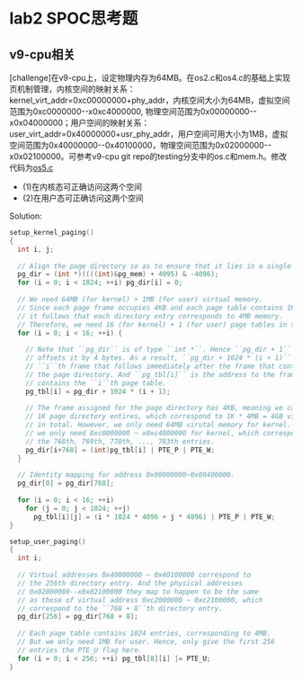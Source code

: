 # lab2 SPOC思考题

## v9-cpu相关

[challenge]在v9-cpu上，设定物理内存为64MB。在os2.c和os4.c的基础上实现页机制管理，内核空间的映射关系： kernel_virt_addr=0xc00000000+phy_addr，内核空间大小为64MB，虚拟空间范围为0xc0000000--x0xc4000000, 物理空间范围为0x00000000--x0x04000000；用户空间的映射关系：user_virt_addr=0x40000000+usr_phy_addr，用户空间可用大小为1MB，虚拟空间范围为0x40000000--0x40100000，物理空间范围为0x02000000--x0x02100000。可参考v9-cpu git repo的testing分支中的os.c和mem.h。修改代码为[os5.c](https://github.com/chyyuu/v9-cpu/blob/master/root/usr/os/os5.c)

- (1)在内核态可正确访问这两个空间
- (2)在用户态可正确访问这两个空间

Solution:
```c
setup_kernel_paging()
{
  int i, j;
  
  // Align the page directory so as to ensure that it lies in a single 4KB frame. 
  pg_dir = (int *)((((int)&pg_mem) + 4095) & -4096);
  for (i = 0; i < 1024; ++i) pg_dir[i] = 0;
  
  // We need 64MB (for kernel) + 1MB (for user) virtual memory.
  // Since each page frame occupies 4KB and each page table contains 1K entries,
  // it follows that each directory entry corresponds to 4MB memory.
  // Therefore, we need 16 (for kernel) + 1 (for user) page tables in total.
  for (i = 0; i < 16; ++i) {
  
    // Note that ``pg_dir`` is of type ``int *``. Hence ``pg_dir + 1`` actually 
    // offsets it by 4 bytes. As a result, ``pg_dir + 1024 * (i + 1)`` is the 
    // ``i``th frame that follows immediately after the frame that contains 
    // the page directory. And ``pg_tbl[i]`` is the address to the frame that
    // contains the ``i``th page table.
    pg_tbl[i] = pg_dir + 1024 * (i + 1);
    
    // The frame assigned for the page directory has 4KB, meaning we can have
    // 1K page directory entires, which correspond to 1K * 4MB = 4GB virtual memory
    // in total. However, we only need 64MB virutal memory for kernel. That is,
    // we only need 0xc0000000 ~ x0xc4000000 for kernel, which corresponds to
    // the 768th, 769th, 770th, ..., 783th entries.
    pg_dir[i+768] = (int)pg_tbl[i] | PTE_P | PTE_W;
  }
  
  // Identity mapping for address 0x00000000~0x00400000.
  pg_dir[0] = pg_dir[768];
  
  for (i = 0; i < 16; ++i)
    for (j = 0; j < 1024; ++j)
      pg_tbl[i][j] = (i * 1024 * 4096 + j * 4096) | PTE_P | PTE_W;
}

setup_user_paging()
{
  int i;
  
  // Virtual addresses 0x40000000 ~ 0x40100000 correspond to
  // the 256th directory entry. And the physical addresses 
  // 0x02000000--x0x02100000 they map to happen to be the same
  // as those of virtual address 0xc2000000 ~ 0xc2100000, which
  // correspond to the ``768 + 8``th directory entry.
  pg_dir[256] = pg_dir[768 + 8];
  
  // Each page table contains 1024 entries, corresponding to 4MB. 
  // But we only need 1MB for user. Hence, only give the first 256 
  // entries the PTE_U flag here.
  for (i = 0; i < 256; ++i) pg_tbl[8][i] |= PTE_U;
}
```
